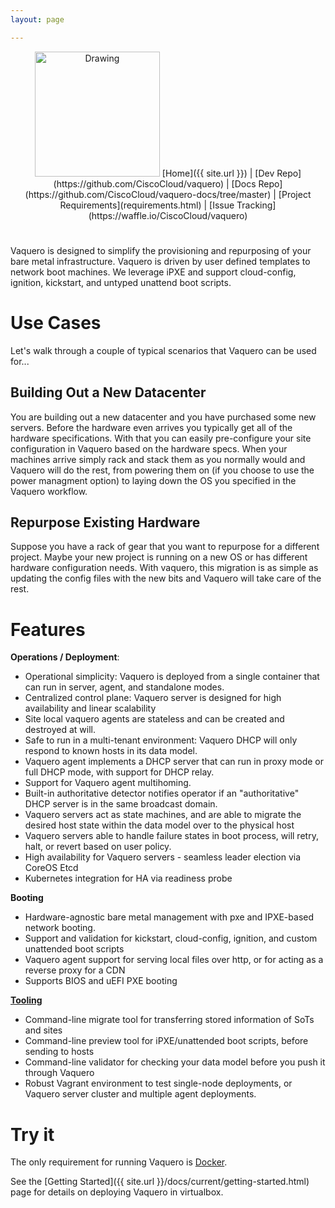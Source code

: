```yaml
---
layout: page

---
```

<div align="center">

  <img src="{{ site.url }}/img/cow.png" alt="Drawing" style="width: 200px;"/>
  [Home]({{ site.url }}) | [Dev Repo](https://github.com/CiscoCloud/vaquero) | [Docs Repo](https://github.com/CiscoCloud/vaquero-docs/tree/master) | [Project Requirements](requirements.html) | [Issue Tracking](https://waffle.io/CiscoCloud/vaquero)

</div>
<h1></h1>
Vaquero is designed to simplify the provisioning and repurposing of your bare metal infrastructure. Vaquero is driven by user defined templates to network boot machines. We leverage iPXE and support cloud-config, ignition, kickstart, and untyped unattend boot scripts.


# Use Cases
Let's walk through a couple of typical scenarios that Vaquero can be used for...

## Building Out a New Datacenter

You are building out a new datacenter and you have purchased some new servers. Before the hardware even arrives you typically get all of the hardware specifications. With that you can easily pre-configure your site configuration in Vaquero based on the hardware specs. When your machines arrive simply rack and stack them as you normally would and Vaquero will do the rest, from powering them on (if you choose to use the power managment option) to laying down the OS you specified in the Vaquero workflow.

## Repurpose Existing Hardware

Suppose you have a rack of gear that you want to repurpose for a different project. Maybe your new project is running on a new OS or has different hardware configuration needs. With vaquero, this migration is as simple as updating the config files with the new bits and Vaquero will take care of the rest.

# Features

**Operations / Deployment**:

- Operational simplicity: Vaquero is deployed from a single container that can run in server, agent, and standalone modes.
- Centralized control plane: Vaquero server is designed for high availability and linear scalability
- Site local vaquero agents are stateless and can be created and destroyed at will.
- Safe to run in a multi-tenant environment: Vaquero DHCP will only respond to known hosts in its data model.
- Vaquero agent implements a DHCP server that can run in proxy mode or full DHCP mode, with support for DHCP relay.
- Support for Vaquero agent multihoming.
- Built-in authoritative detector notifies operator if an "authoritative" DHCP server is in the same broadcast domain.
- Vaquero servers act as state machines, and are able to migrate the desired host state within the data model over to the physical host
- Vaquero servers able to handle failure states in boot process, will retry, halt, or revert based on user policy.
- High availability for Vaquero servers - seamless leader election via CoreOS Etcd
- Kubernetes integration for HA via readiness probe

**Booting**

- Hardware-agnostic bare metal management with pxe and IPXE-based network booting.
- Support and validation for kickstart, cloud-config, ignition, and custom unattended boot scripts
- Vaquero agent support for serving local files over http, or for acting as a reverse proxy for a CDN
- Supports BIOS and uEFI PXE booting

**[Tooling](tools.html)**

- Command-line migrate tool for transferring stored information of SoTs and sites
- Command-line preview tool for iPXE/unattended boot scripts, before sending to hosts
- Command-line validator for checking your data model before you push it through Vaquero
- Robust Vagrant environment to test single-node deployments, or Vaquero server cluster and multiple agent deployments.

# Try it
The only requirement for running Vaquero is [Docker](https://www.docker.com/).

See the [Getting Started]({{ site.url }}/docs/current/getting-started.html) page for details on deploying Vaquero in virtualbox.
